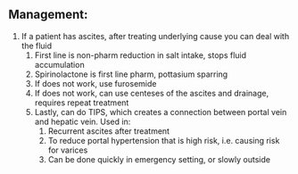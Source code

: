 ## Management:
1. If a patient has ascites, after treating underlying cause you can deal with the fluid
	1. First line is non-pharm reduction in salt intake, stops fluid accumulation
	2. Spirinolactone is first line pharm, pottasium sparring
	3. If does not work, use furosemide
	4. If does not work, can use centeses of the ascites and drainage, requires repeat treatment
	5. Lastly, can do TIPS, which creates a connection between portal vein and hepatic vein. Used in:
		1. Recurrent ascites after treatment
		2. To reduce portal hypertension that is high risk, i.e. causing risk for varices
		3. Can be done quickly in emergency setting, or slowly outside
